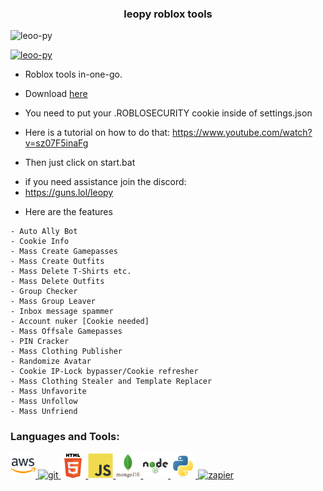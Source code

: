 <h3 align="center">leopy roblox tools</h3>

<p align="left"> <img src="https://komarev.com/ghpvc/?username=leoo-py&label=Profile%20views&color=0e75b6&style=flat" alt="leoo-py" /> </p>

<p align="left"> <a href="https://github.com/leoo-py" target="blank"><img src="https://img.shields.io/twitter/follow/leoo-py?logo=twiter&style=for-the-badge" alt="leoo-py" /></a> </p>

* Roblox tools in-one-go.
* Download [here](https://github.com/leoo-py/leopy-roblox-tools/releases/download/1.0.0/leopy-roblox-tools.zip)

* You need to put your .ROBLOSECURITY cookie inside of settings.json
* Here is a tutorial on how to do that: https://www.youtube.com/watch?v=sz07F5inaFg
* Then just click on start.bat

- if you need assistance join the discord:
- https://guns.lol/leopy

* Here are the features
```
- Auto Ally Bot
- Cookie Info
- Mass Create Gamepasses
- Mass Create Outfits
- Mass Delete T-Shirts etc.
- Mass Delete Outfits
- Group Checker
- Mass Group Leaver
- Inbox message spammer
- Account nuker [Cookie needed]
- Mass Offsale Gamepasses
- PIN Cracker
- Mass Clothing Publisher
- Randomize Avatar
- Cookie IP-Lock bypasser/Cookie refresher
- Mass Clothing Stealer and Template Replacer
- Mass Unfavorite
- Mass Unfollow
- Mass Unfriend
```

<h3 align="left">Languages and Tools:</h3>
<p align="left"> <a href="https://aws.amazon.com" target="_blank" rel="noreferrer"> <img src="https://raw.githubusercontent.com/devicons/devicon/master/icons/amazonwebservices/amazonwebservices-original-wordmark.svg" alt="aws" width="40" height="40"/> </a> <a href="https://git-scm.com/" target="_blank" rel="noreferrer"> <img src="https://www.vectorlogo.zone/logos/git-scm/git-scm-icon.svg" alt="git" width="40" height="40"/> </a> <a href="https://www.w3.org/html/" target="_blank" rel="noreferrer"> <img src="https://raw.githubusercontent.com/devicons/devicon/master/icons/html5/html5-original-wordmark.svg" alt="html5" width="40" height="40"/> </a> <a href="https://developer.mozilla.org/en-US/docs/Web/JavaScript" target="_blank" rel="noreferrer"> <img src="https://raw.githubusercontent.com/devicons/devicon/master/icons/javascript/javascript-original.svg" alt="javascript" width="40" height="40"/> </a> <a href="https://www.mongodb.com/" target="_blank" rel="noreferrer"> <img src="https://raw.githubusercontent.com/devicons/devicon/master/icons/mongodb/mongodb-original-wordmark.svg" alt="mongodb" width="40" height="40"/> </a> <a href="https://nodejs.org" target="_blank" rel="noreferrer"> <img src="https://raw.githubusercontent.com/devicons/devicon/master/icons/nodejs/nodejs-original-wordmark.svg" alt="nodejs" width="40" height="40"/> </a> <a href="https://www.python.org" target="_blank" rel="noreferrer"> <img src="https://raw.githubusercontent.com/devicons/devicon/master/icons/python/python-original.svg" alt="python" width="40" height="40"/> </a> <a href="https://zapier.com" target="_blank" rel="noreferrer"> <img src="https://www.vectorlogo.zone/logos/zapier/zapier-icon.svg" alt="zapier" width="40" height="40"/> </a> </p>
